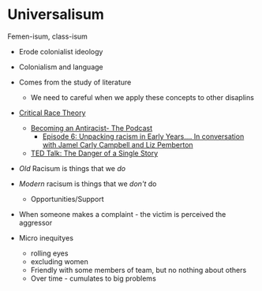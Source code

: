 Universalisum
=============

Femen-isum, class-isum


* Erode colonialist ideology
* Colonialism and language

* Comes from the study of literature
    * We need to careful when we apply these concepts to other disaplins

* [Critical Race Theory](https://en.wikipedia.org/wiki/Critical_race_theory)
    * [Becoming an Antiracist- The Podcast](https://podcasts.google.com/feed/aHR0cHM6Ly9hbmNob3IuZm0vcy8zYmZjNGYzYy9wb2RjYXN0L3Jzcw?sa=X&ved=0CAMQ4aUDahcKEwjIibmgiIPwAhUAAAAAHQAAAAAQAQ)
        * [Episode 6: Unpacking racism in Early Years.... In conversation with Jamel Carly Campbell and Liz Pemberton](https://podcasts.google.com/feed/aHR0cHM6Ly9hbmNob3IuZm0vcy8zYmZjNGYzYy9wb2RjYXN0L3Jzcw/episode/NmJmNjBmYzEtZDExMS00YWMxLTlmNWMtMmQwZThlZThlNjIz?sa=X&ved=0CAUQkfYCahcKEwjIgZj04O3uAhUAAAAAHQAAAAAQAQ)
    * [TED Talk: The Danger of a Single Story](https://www.ted.com/talks/chimamanda_ngozi_adichie_the_danger_of_a_single_story?language=en)


* _Old_ Racisum is things that we _do_
* _Modern_ racisum is things that we _don't_ do
    * Opportunities/Support

* When someone makes a complaint - the victim is perceived the aggressor

* Micro inequityes
    * rolling eyes
    * excluding women
    * Friendly with some members of team, but no nothing about others
    * Over time - cumulates to big problems